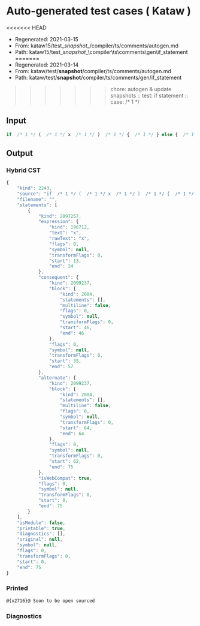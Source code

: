 # Auto-generated test cases ( Kataw )
<<<<<<< HEAD
- Regenerated: 2021-03-15
- From: kataw15/test\__snapshot__/compiler/ts/comments/autogen.md
- Path: kataw15/test\__snapshot__\compiler\ts\comments\gen\if_statement
=======
- Regenerated: 2021-03-14
- From: kataw/test/__snapshot__/compiler/ts/comments/autogen.md
- Path: kataw/test/__snapshot__/compiler/ts/comments/gen/if_statement
>>>>>>> chore: autogen & update snapshots
> :: test: if statement
> :: case:  /* 1 */
## Input

`````js
if  /* 1 */ (  /* 1 */ x  /* 1 */ )  /* 1 */ {  /* 1 */ } else {  /* 1 */ }
`````

## Output

### Hybrid CST

```javascript
{
    "kind": 2243,
    "source": "if  /* 1 */ (  /* 1 */ x  /* 1 */ )  /* 1 */ {  /* 1 */ } else {  /* 1 */ }",
    "filename": "",
    "statements": [
        {
            "kind": 2097257,
            "expression": {
                "kind": 196712,
                "text": "x",
                "rawText": "x",
                "flags": 0,
                "symbol": null,
                "transformFlags": 0,
                "start": 13,
                "end": 24
            },
            "consequent": {
                "kind": 2099237,
                "block": {
                    "kind": 2084,
                    "statements": [],
                    "multiline": false,
                    "flags": 0,
                    "symbol": null,
                    "transformFlags": 0,
                    "start": 46,
                    "end": 46
                },
                "flags": 0,
                "symbol": null,
                "transformFlags": 0,
                "start": 35,
                "end": 57
            },
            "alternate": {
                "kind": 2099237,
                "block": {
                    "kind": 2084,
                    "statements": [],
                    "multiline": false,
                    "flags": 0,
                    "symbol": null,
                    "transformFlags": 0,
                    "start": 64,
                    "end": 64
                },
                "flags": 0,
                "symbol": null,
                "transformFlags": 0,
                "start": 62,
                "end": 75
            },
            "isWebCompat": true,
            "flags": 0,
            "symbol": null,
            "transformFlags": 0,
            "start": 0,
            "end": 75
        }
    ],
    "isModule": false,
    "printable": true,
    "diagnostics": [],
    "original": null,
    "symbol": null,
    "flags": 0,
    "transformFlags": 0,
    "start": 0,
    "end": 75
}
```

### Printed

```javascript
@{x2716}@ Soon to be open sourced
```

### Diagnostics

```javascript

```

